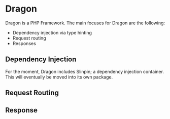 # Dragon

Dragon is a PHP Framework. The main focuses for Dragon are the following:

* Dependency injection via type hinting
* Request routing
* Responses

## Dependency Injection

For the moment, Dragon includes Slinpin; a dependency injection container. This will eventually
be moved into its own package.

## Request Routing

## Response

